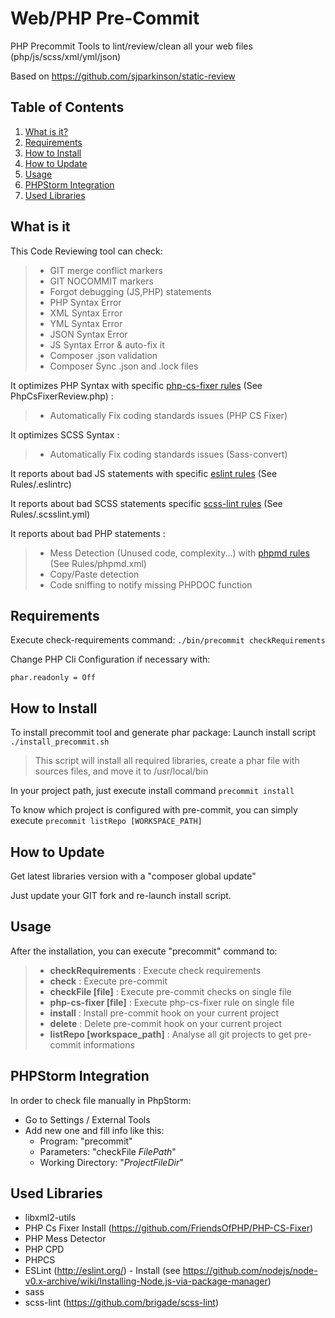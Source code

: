 Web/PHP Pre-Commit
=====================

PHP Precommit Tools to lint/review/clean all your web files (php/js/scss/xml/yml/json)

Based on https://github.com/sjparkinson/static-review

## Table of Contents

1. [What is it?](#what-is-it)
1. [Requirements](#requirements)
1. [How to Install](#how-to-install)
1. [How to Update](#how-to-update)
1. [Usage](#usage)
1. [PHPStorm Integration](#phpstorm-integration)
1. [Used Libraries](#used-libraries)

## What is it<a name="what-is-it"></a>

This Code Reviewing tool can check:

> * GIT merge conflict markers
> * GIT NOCOMMIT markers
> * Forgot debugging (JS,PHP) statements
> * PHP Syntax Error
> * XML Syntax Error
> * YML Syntax Error
> * JSON Syntax Error
> * JS Syntax Error & auto-fix it
> * Composer .json validation
> * Composer Sync .json and .lock files

It optimizes PHP Syntax with specific [php-cs-fixer rules](doc/fixer/php_cs_fixer_rules.md) (See PhpCsFixerReview.php) :

> * Automatically Fix coding standards issues (PHP CS Fixer)

It optimizes SCSS Syntax :

> * Automatically Fix coding standards issues (Sass-convert)

It reports about bad JS statements with specific [eslint rules](doc/fixer/js_eslint_rules.md) (See Rules/.eslintrc)

It reports about bad SCSS statements specific [scss-lint rules](doc/fixer/scss_lint_rules.md) (See Rules/.scsslint.yml)

It reports about bad PHP statements :

> * Mess Detection (Unused code, complexity...) with [phpmd rules](doc/fixer/php_md_rules.md) (See Rules/phpmd.xml)
> * Copy/Paste detection
> * Code sniffing to notify missing PHPDOC function

## Requirements<a name="requirements"></a>

Execute check-requirements command:
```./bin/precommit checkRequirements```

Change PHP Cli Configuration if necessary with: 
```
phar.readonly = Off
```

## How to Install<a name="how-to-install"></a>

To install precommit tool and generate phar package:
Launch install script ```./install_precommit.sh```
> This script will install all required libraries, create a phar file with sources files, and move it to /usr/local/bin

In your project path, just execute install command ```precommit install```

To know which project is configured with pre-commit, you can simply execute ```precommit listRepo [WORKSPACE_PATH] ```

## How to Update<a name="how-to-update"></a>

Get latest libraries version with a "composer global update"

Just update your GIT fork and re-launch install script.

## Usage<a name="usage"></a>

After the installation, you can execute "precommit" command to:
> * **checkRequirements** : Execute check requirements
> * **check** : Execute pre-commit
> * **checkFile [file]** : Execute pre-commit checks on single file
> * **php-cs-fixer [file]** : Execute php-cs-fixer rule on single file
> * **install** : Install pre-commit hook on your current project
> * **delete** : Delete pre-commit hook on your current project
> * **listRepo [workspace_path]** : Analyse all git projects to get pre-commit informations


## PHPStorm Integration<a name="phpstorm-integration"></a>

In order to check file manually in PhpStorm:

* Go to Settings / External Tools
* Add new one and fill info like this:
  * Program: "precommit"
  * Parameters: "checkFile $FilePath$"
  * Working Directory: "$ProjectFileDir$"


## Used Libraries<a name="used-libraries"></a>

* libxml2-utils
* PHP Cs Fixer Install (https://github.com/FriendsOfPHP/PHP-CS-Fixer)
* PHP Mess Detector
* PHP CPD
* PHPCS
* ESLint (http://eslint.org/) - Install (see https://github.com/nodejs/node-v0.x-archive/wiki/Installing-Node.js-via-package-manager)
* sass
* scss-lint (https://github.com/brigade/scss-lint)